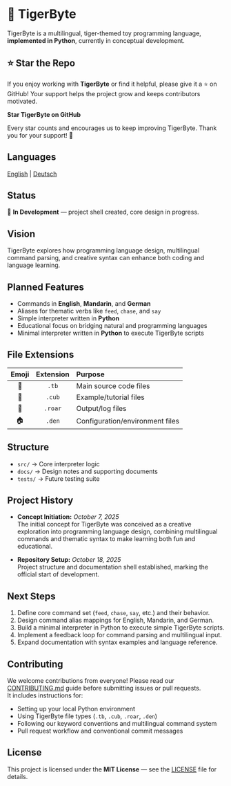 # 🐯 TigerByte

TigerByte is a multilingual, tiger-themed toy programming language, **implemented in Python**, currently in conceptual development.

## ⭐ Star the Repo

If you enjoy working with **TigerByte** or find it helpful, please give it a ⭐ on GitHub! Your support helps the project grow and keeps contributors motivated.

**Star TigerByte on GitHub**

Every star counts and encourages us to keep improving TigerByte. Thank you for your support! 🎉


## Languages
[English](./README.md) | [Deutsch](./README.de.md)

## Status
🚧 **In Development** — project shell created, core design in progress.

## Vision
TigerByte explores how programming language design, multilingual command parsing, and creative syntax can enhance both coding and language learning.

## Planned Features
- Commands in **English**, **Mandarin**, and **German**
- Aliases for thematic verbs like `feed`, `chase`, and `say`
- Simple interpreter written in **Python**
- Educational focus on bridging natural and programming languages
- Minimal interpreter written in **Python** to execute TigerByte scripts


## File Extensions
| Emoji | Extension | Purpose |
|:--:|:--:|:--|
| 🐯 | `.tb` | Main source code files |
| 🐾 | `.cub` | Example/tutorial files |
| 📣 | `.roar` | Output/log files |
| 🏠 | `.den` | Configuration/environment files |

## Structure
- `src/` → Core interpreter logic  
- `docs/` → Design notes and supporting documents  
- `tests/` → Future testing suite  

## Project History
- **Concept Initiation:** *October 7, 2025*  
  The initial concept for TigerByte was conceived as a creative exploration into programming language design, combining multilingual commands and thematic syntax to make learning both fun and educational.

- **Repository Setup:** *October 18, 2025*  
  Project structure and documentation shell established, marking the official start of development.

## Next Steps
1. Define core command set (`feed`, `chase`, `say`, etc.) and their behavior.  
2. Design command alias mappings for English, Mandarin, and German.  
3. Build a minimal interpreter in Python to execute simple TigerByte scripts.  
4. Implement a feedback loop for command parsing and multilingual input.  
5. Expand documentation with syntax examples and language reference.

## Contributing

We welcome contributions from everyone! Please read our [CONTRIBUTING.md](./CONTRIBUTING.md) guide before submitting issues or pull requests.  
It includes instructions for:

- Setting up your local Python environment  
- Using TigerByte file types (`.tb`, `.cub`, `.roar`, `.den`)  
- Following our keyword conventions and multilingual command system  
- Pull request workflow and conventional commit messages


## License
This project is licensed under the **MIT License** — see the [LICENSE](./LICENSE) file for details.
